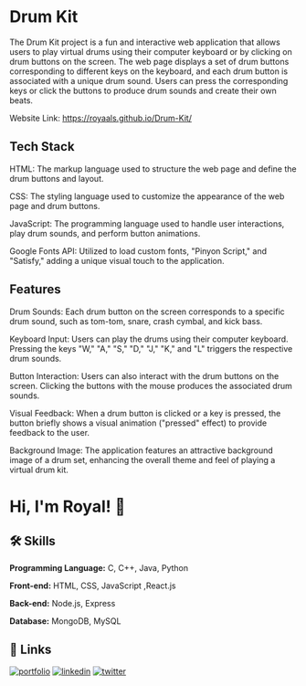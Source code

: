 
# Drum Kit

The Drum Kit project is a fun and interactive web application that allows users to play virtual drums using their computer keyboard or by clicking on drum buttons on the screen. The web page displays a set of drum buttons corresponding to different keys on the keyboard, and each drum button is associated with a unique drum sound. Users can press the corresponding keys or click the buttons to produce drum sounds and create their own beats.

Website Link: https://royaals.github.io/Drum-Kit/


## Tech Stack

HTML: The markup language used to structure the web page and define the drum buttons and layout.

CSS: The styling language used to customize the appearance of the web page and drum buttons.

JavaScript: The programming language used to handle user interactions, play drum sounds, and perform button animations.

Google Fonts API: Utilized to load custom fonts, "Pinyon Script," and "Satisfy," adding a unique visual touch to the application.
## Features

Drum Sounds: Each drum button on the screen corresponds to a specific drum sound, such as tom-tom, snare, crash cymbal, and kick bass.

Keyboard Input: Users can play the drums using their computer keyboard. Pressing the keys "W," "A," "S," "D," "J," "K," and "L" triggers the respective drum sounds.

Button Interaction: Users can also interact with the drum buttons on the screen. Clicking the buttons with the mouse produces the associated drum sounds.

Visual Feedback: When a drum button is clicked or a key is pressed, the button briefly shows a visual animation ("pressed" effect) to provide feedback to the user.

Background Image: The application features an attractive background image of a drum set, enhancing the overall theme and feel of playing a virtual drum kit.
# Hi, I'm Royal! 👋






## 🛠 Skills


**Programming Language:** C, C++, Java, Python

**Front-end:** HTML, CSS, JavaScript ,React.js

**Back-end:** Node.js, Express

**Database:** MongoDB, MySQL

## 🔗 Links
[![portfolio](https://img.shields.io/badge/my_portfolio-000?style=for-the-badge&logo=ko-fi&logoColor=white)](https://github.com/royaals/Personal-Portfolio)
[![linkedin](https://img.shields.io/badge/linkedin-0A66C2?style=for-the-badge&logo=linkedin&logoColor=white)](https://www.linkedin.com/in/royal-s)
[![twitter](https://img.shields.io/badge/twitter-1DA1F2?style=for-the-badge&logo=twitter&logoColor=white)](https://twitter.com/RoyalSalins?t=p5gofDCS1vnbUB89e_A_-A&s=09)
